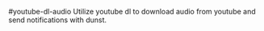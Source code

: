 #youtube-dl-audio
Utilize youtube dl to download audio from youtube and send notifications with dunst.
